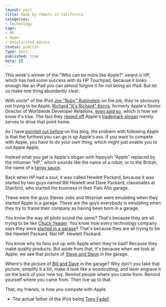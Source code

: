 ```yaml
---
layout: post
title: Made by robots in California
categories:
- Technology
tags:
- HP
- Hype
- Unsolicited Advice
status: publish
type: post
published: true
meta: {}
---
```

This week's winner of the "Who can be more like Apple?" award is HP, which has had some success with its HP Touchpad, because it looks enough like an iPad you can almost forgive it for not being an iPad. But let us make one thing abundantly clear:

With uncle* of the iPod <a href="http://en.wikipedia.org/wiki/Jon_Rubinstein">Jon "Ruby" Rubinstein</a> on the job, they're obviously not trying to be Apple. <a href="http://www.linkedin.com/in/rkerris">Richard "It's Richard" Kerris</a>, formerly Apple's Senior Director of Worldwide Developer Relations, <a href="http://www.loopinsight.com/2011/06/30/interview-hp-says-apple-is-not-touchpads-target/">even said so</a>, which is how we know it's true. The fact they <a href="http://instagr.am/p/Gu1ID/">ripped off</a> Apple's <a href="http://blogs.pcmag.com/miller/assets_c/2011/03/ipad%202%20back-thumb-450x200-21871.jpg">trademark slogan</a> merely serves to drive that point home.

As I have <a href="http://mur.mu.rs/?p=96">pointed out before</a> on this blog, the problem with following Apple is that the furthest you can go is up Apple's ass. If you want to compete with Apple, you have to <i>do your own thing</i>, which might just enable you to out Apple Apple.

Instead what you get is Apple's slogan with hippyish "Apple" replaced by the inhuman "HP," which sounds like the name of a robot, or to the British, the name of a <a href="http://en.wikipedia.org/wiki/HP_Sauce">tangy sauce</a>.

Back when HP had a soul, it was called Hewlett Packard, because it was started by two guys named Bill Hewlett and Dave Packard, classmates at Stanford, who started the business in their Palo Alto garage.

These were the guys Steves Jobs and Wozniak were emulating when they started Apple in a garage. These are the guys everybody is emulating when they try to frame their company as having been born in a garage.

You know the way all pilots sound the same? That's because they are all trying to be like <a href="http://en.wikipedia.org/wiki/Chuck_Yeager">Chuck Yeager</a>. You know how every technology company says they were <a href="http://www.thisamericanlife.org/radio-archives/episode/383/origin-story?act=0">started in a garage</a>? That's because they are all trying to be like Hewlett Packard. Not HP. Hewlett Packard.

You know why its fans put up with Apple when they're bad? Because they make quality products. But aside from that, it's because when we look at Apple, we see that picture of <a href="http://www.512memo.com/wp-content/uploads/2008/09/steve-jobs-steve-wozniak-in-garage5.jpg">Steve and Steve</a> in the garage.

Where's the picture of <a href="http://www.boerner.net/jboerner/wp-content/uploads/2009/10/HewlettandPackard_1945.gif">Bill and Dave</a> in the garage? Why don't you take that picture, simplify it a bit, make it look like a woodcutting, and laser engrave it on the back of your new toy. Remind people where you came from. Remind yourself where you came from. Then live up to that.

That, my friends, is how you compete with Apple.

* The actual father of the iPod being <a href="http://en.wikipedia.org/wiki/Tony_Fadell">Tony Fadell</a>.
